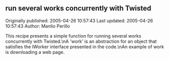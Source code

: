 ## run several works concurrently with Twisted

Originally published: 2005-04-26 10:57:43
Last updated: 2005-04-26 10:57:43
Author: Manlio Perillo

This recipe presents a simple function for running several works concurrently with Twisted.\nA 'work' is an abstraction for an object that satisfies the IWorker interface presented in the code.\nAn example of work is downloading a web page.